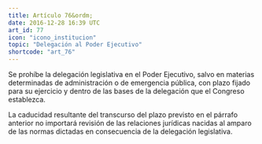 ```yaml
---
title: Artículo 76&ordm;
date: 2016-12-28 16:39 UTC
art_id: 77
icon: "icono_institucion"
topic: "Delegación al Poder Ejecutivo"
shortcode: "art_76"
---
```

Se prohíbe la delegación legislativa en el Poder Ejecutivo, salvo en materias determinadas de administración o de emergencia pública, con plazo fijado para su ejercicio y dentro de las bases de la delegación que el Congreso establezca.

La caducidad resultante del transcurso del plazo previsto en el párrafo anterior no importará revisión de las relaciones jurídicas nacidas al amparo de las normas dictadas en consecuencia de la delegación legislativa.

